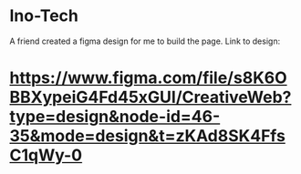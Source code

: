 # Ino-Tech

A friend created a figma design for me to build the page.
Link to design:
# https://www.figma.com/file/s8K6OBBXypeiG4Fd45xGUI/CreativeWeb?type=design&node-id=46-35&mode=design&t=zKAd8SK4FfsC1qWy-0
